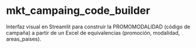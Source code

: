 # mkt_campaing_code_builder
Interfaz visual en Streamlit para construir la PROMOMODALIDAD (código de campaña) a partir de un Excel de equivalencias (promoción, modalidad, areas_paises).

